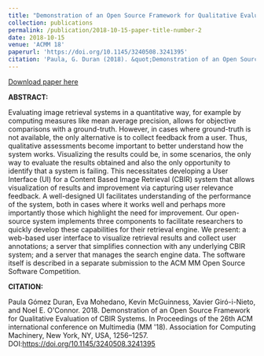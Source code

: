 ```yaml
---
title: "Demonstration of an Open Source Framework for Qualitative Evaluation of CBIR Systems"
collection: publications
permalink: /publication/2018-10-15-paper-title-number-2
date: 2018-10-15
venue: 'ACMM 18'
paperurl: 'https://doi.org/10.1145/3240508.3241395'
citation: 'Paula, G. Duran (2018). &quot;Demonstration of an Open Source Framework for Qualitative Evaluation of CBIR Systems.&quot; <i>ACMM 18'.</i>.'
---
```


[Download paper here](https://dl.acm.org/doi/abs/10.1145/3240508.3241395)

**ABSTRACT:**

Evaluating image retrieval systems in a quantitative way, for example by computing measures like mean average precision, allows for objective comparisons with a ground-truth. However, in cases where ground-truth is not available, the only alternative is to collect feedback from a user. Thus, qualitative assessments become important to better understand how the system works. Visualizing the results could be, in some scenarios, the only way to evaluate the results obtained and also the only opportunity to identify that a system is failing. This necessitates developing a User Interface (UI) for a Content Based Image Retrieval (CBIR) system that allows visualization of results and improvement via capturing user relevance feedback. A well-designed UI facilitates understanding of the performance of the system, both in cases where it works well and perhaps more importantly those which highlight the need for improvement. Our open-source system implements three components to facilitate researchers to quickly develop these capabilities for their retrieval engine. We present: a web-based user interface to visualize retrieval results and collect user annotations; a server that simplifies connection with any underlying CBIR system; and a server that manages the search engine data. The software itself is described in a separate submission to the ACM MM Open Source Software Competition.



**CITATION:**

Paula Gómez Duran, Eva Mohedano, Kevin McGuinness, Xavier Giró-i-Nieto, and Noel E. O'Connor. 2018. Demonstration of an Open Source Framework for Qualitative Evaluation of CBIR Systems. In Proceedings of the 26th ACM international conference on Multimedia (MM '18). Association for Computing Machinery, New York, NY, USA, 1256–1257. DOI:https://doi.org/10.1145/3240508.3241395
